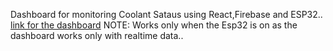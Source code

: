Dashboard for monitoring Coolant Sataus using React,Firebase and ESP32..
[link for the dashboard](https://collantdash.netlify.app/) NOTE: Works only when the Esp32 is on as the dashboard works only with realtime data..
